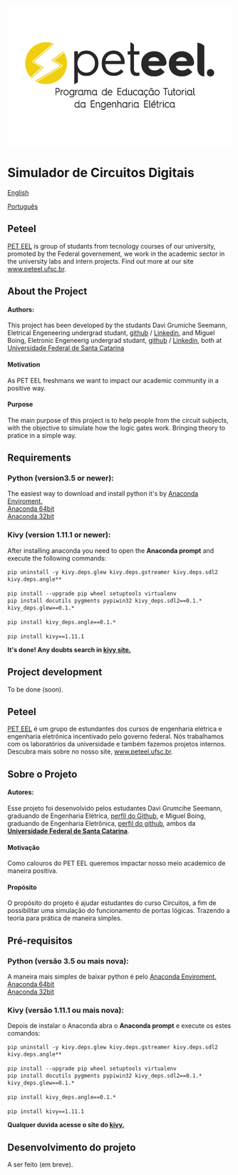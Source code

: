 ![logopeteel](images/logopeteel.png)
# Simulador de Circuitos Digitais

[English](#peteel)   
  
[Português](#sobre-o-projeto)

## Pet**eel**

[PET EEL](http://www.peteel.ufsc.br) is group of studants from tecnology courses of our university, promoted by the Federal governement, we work in the academic sector in the university labs and intern projects. Find out more at our site www.peteel.ufsc.br.

## About the Project
#### Authors:

This project has been developed by the studants Davi Grumiche Seemann, Eletrical Engeneering undergrad studant, [github](https://github.com/daviseemann) / [Linkedin](https://www.linkedin.com/in/daviseemann), and Miguel Boing, Eletronic Engeneerig undergrad studant, [github](https://github.com/miguelboing) / [Linkedin](https://www.linkedin.com/in/miguel-b%C3%B6ing-6aaba11b5/), both at [Universidade Federal de Santa Catarina](https://www.ufsc.br)
#### Motivation
As PET EEL freshmans we want to impact our academic community in a positive way.

#### Purpose
The main purpose of this project is to help people from the circuit subjects, with the objective to simulate how the logic gates work. Bringing theory to pratice in a simple way.

## Requirements

### Python (version3.5 or newer):

The easiest way to download and install python it's by [Anaconda Enviroment.](https://www.anaconda.com/)  
[Anaconda 64bit](https://repo.anaconda.com/archive/Anaconda3-2020.07-Windows-x86_64.exe)  
[Anaconda 32bit](https://repo.anaconda.com/archive/Anaconda3-2020.07-Windows-x86.exe)

### Kivy (version 1.11.1 or newer):
After installing anaconda you need to open the **Anaconda prompt** and execute the following commands:

    pip uninstall -y kivy.deps.glew kivy.deps.gstreamer kivy.deps.sdl2 kivy.deps.angle**  

    pip install --upgrade pip wheel setuptools virtualenv  
    pip install docutils pygments pypiwin32 kivy_deps.sdl2==0.1.* kivy_deps.glew==0.1.*  

    pip install kivy_deps.angle==0.1.*  

    pip install kivy==1.11.1

**It's done! Any doubts search in [kivy site.](https://kivy.org/#download)**

## Project development

To be done (soon).

## Pet**eel**
[PET EEL](http://www.peteel.ufsc.br) é um grupo de estundantes dos cursos de engenharia elétrica e engenharia eletrônica incentivado pelo governo federal. Nós trabalhamos com os laboratórios da universidade e também fazemos projetos internos. Descubra mais sobre no nosso site, www.peteel.ufsc.br.

## Sobre o Projeto

#### Autores:

Esse projeto foi desenvolvido pelos estudantes Davi Grumcihe Seemann, graduando de Engenharia Elétrica, [perfil do Github](https://github.com/daviseemann), e Miguel Boing, graduando de Engenharia Eletrônica, [perfil do github](https://github.com/miguelboing), ambos da [**Universidade Federal de Santa Catarina**](http://ufsc.br/).
#### Motivação
Como calouros do PET EEL queremos impactar nosso meio academico de maneira positiva.
#### Propósito
O propósito do projeto é ajudar estudantes do curso Circuitos, a fim de possibilitar uma simulação do funcionamento de portas lógicas. Trazendo a teoria para prática de maneira simples.

## Pré-requisitos

### Python (versão 3.5 ou mais nova):

A maneira mais simples de baixar python é pelo [Anaconda Enviroment.](https://www.anaconda.com/)  
[Anaconda 64bit](https://repo.anaconda.com/archive/Anaconda3-2020.07-Windows-x86_64.exe)  
[Anaconda 32bit](https://repo.anaconda.com/archive/Anaconda3-2020.07-Windows-x86.exe)

### Kivy (versão 1.11.1 ou mais nova):
Depois de instalar o Anaconda abra o **Anaconda prompt** e execute os estes comandos:

    pip uninstall -y kivy.deps.glew kivy.deps.gstreamer kivy.deps.sdl2 kivy.deps.angle**  

    pip install --upgrade pip wheel setuptools virtualenv  
    pip install docutils pygments pypiwin32 kivy_deps.sdl2==0.1.* kivy_deps.glew==0.1.*  

    pip install kivy_deps.angle==0.1.*  

    pip install kivy==1.11.1

**Qualquer duvida acesse o site do [kivy.](https://kivy.org/doc/stable/installation/installation-windows.html)**

## Desenvolvimento do projeto

A ser feito (em breve).
